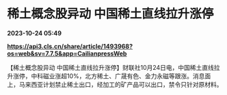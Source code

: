 # 稀土概念股异动 中国稀土直线拉升涨停

**2023-10-24 05:49**

**https://api3.cls.cn/share/article/1493968?os=web&sv=7.7.5&app=CailianpressWeb**

【稀土概念股异动 中国稀土直线拉升涨停】财联社10月24日电，中国稀土直线拉升涨停，中科磁业涨超10%，北方稀土、广晟有色、金力永磁等跟涨。消息面上，马来西亚计划禁止稀土出口，经加工的矿产品可以出口，禁令只针对原材料。